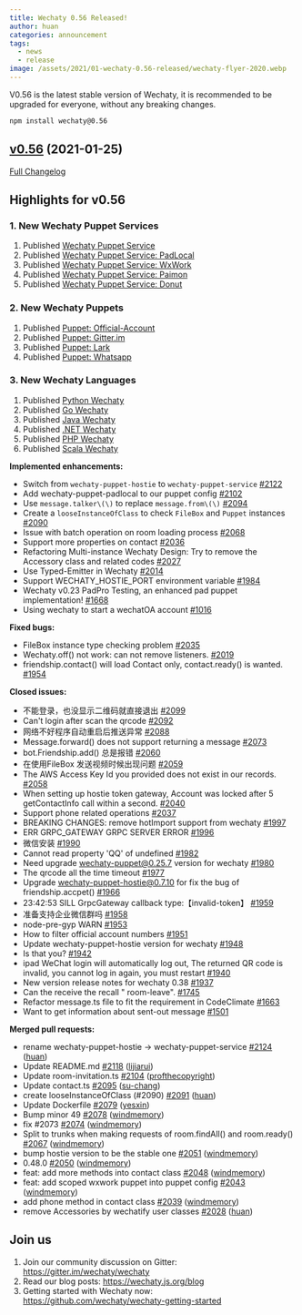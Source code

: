 ```yaml
---
title: Wechaty 0.56 Released!
author: huan
categories: announcement
tags:
  - news
  - release
image: /assets/2021/01-wechaty-0.56-released/wechaty-flyer-2020.webp
---
```


V0.56 is the latest stable version of Wechaty, it is recommended to be upgraded for everyone, without any breaking changes.

```sh
npm install wechaty@0.56
```

## [v0.56](https://github.com/wechaty/wechaty/tree/v0.56) (2021-01-25)

[Full Changelog](https://github.com/wechaty/wechaty/compare/v0.38...v0.56)

## Highlights for v0.56

### 1. New Wechaty Puppet Services

1. Published [Wechaty Puppet Service](https://wechaty.js.org/2021/01/14/wechaty-puppet-service/)
1. Published [Wechaty Puppet Service: PadLocal](https://wechaty.js.org/2020/10/12/puppet-padlocal-intro/)
1. Published [Wechaty Puppet Service: WxWork](https://wechaty.js.org/2020/12/07/puppet-wxwork-beta-release/)
1. Published [Wechaty Puppet Service: Paimon](https://wechaty.js.org/docs/puppet-services/paimon)
1. Published [Wechaty Puppet Service: Donut](https://wechaty.js.org/docs/puppet-services/donut)

### 2. New Wechaty Puppets

1. Published [Puppet: Official-Account](https://wechaty.js.org/2020/11/01/wechaty-puppet-oa-released/)
1. Published [Puppet: Gitter.im](https://wechaty.js.org/2020/08/23/wechaty-puppet-gitter/)
1. Published [Puppet: Lark](https://wechaty.js.org/2020/09/30/wechaty-puppet-lark-final-blog/)
1. Published [Puppet: Whatsapp](https://github.com/wechaty/wechaty-puppet-whatsapp)

### 3. New Wechaty Languages

1. Published [Python Wechaty](https://wechaty.js.org/2020/06/17/python-wechaty-beta-released/)
1. Published [Go Wechaty](https://wechaty.js.org/2020/06/29/go-wechaty-beta-released/)
1. Published [Java Wechaty](https://wechaty.js.org/2020/06/15/java-wechaty-beta-release/)
1. Published [.NET Wechaty](https://wechaty.js.org/2020/12/31/dotnet-wechaty-getting-start/)
1. Published [PHP Wechaty](https://github.com/wechaty/php-wechaty)
1. Published [Scala Wechaty](https://github.com/wechaty/scala-wechaty)

**Implemented enhancements:**

- Switch from `wechaty-puppet-hostie` to `wechaty-puppet-service` [\#2122](https://github.com/wechaty/wechaty/issues/2122)
- Add wechaty-puppet-padlocal to our puppet config [\#2102](https://github.com/wechaty/wechaty/issues/2102)
- Use `message.talker\(\)` to replace `message.from\(\)` [\#2094](https://github.com/wechaty/wechaty/issues/2094)
- Create a `looseInstanceOfClass` to check `FileBox` and `Puppet` instances [\#2090](https://github.com/wechaty/wechaty/issues/2090)
- Issue with batch operation on room loading process [\#2068](https://github.com/wechaty/wechaty/issues/2068)
- Support more properties on contact [\#2036](https://github.com/wechaty/wechaty/issues/2036)
- Refactoring Multi-instance Wechaty Design: Try to remove the Accessory class and related codes [\#2027](https://github.com/wechaty/wechaty/issues/2027)
- Use Typed-Emitter in Wechaty [\#2014](https://github.com/wechaty/wechaty/issues/2014)
- Support WECHATY\_HOSTIE\_PORT environment variable [\#1984](https://github.com/wechaty/wechaty/issues/1984)
- Wechaty v0.23 PadPro Testing, an enhanced pad puppet implementation!  [\#1668](https://github.com/wechaty/wechaty/issues/1668)
- Using wechaty to start a wechatOA account [\#1016](https://github.com/wechaty/wechaty/issues/1016)

**Fixed bugs:**

- FileBox instance type checking problem [\#2035](https://github.com/wechaty/wechaty/issues/2035)
- Wechaty.off\(\) not work: can not remove listeners. [\#2019](https://github.com/wechaty/wechaty/issues/2019)
- friendship.contact\(\) will load Contact only, contact.ready\(\) is wanted. [\#1954](https://github.com/wechaty/wechaty/issues/1954)

**Closed issues:**

- 不能登录，也没显示二维码就直接退出 [\#2099](https://github.com/wechaty/wechaty/issues/2099)
- Can't login after scan the qrcode [\#2092](https://github.com/wechaty/wechaty/issues/2092)
- 网络不好程序自动重启后推送异常 [\#2088](https://github.com/wechaty/wechaty/issues/2088)
- Message.forward\(\) does not support returning a message [\#2073](https://github.com/wechaty/wechaty/issues/2073)
- bot.Friendship.add\(\) 总是报错 [\#2060](https://github.com/wechaty/wechaty/issues/2060)
- 在使用FileBox 发送视频时候出现问题 [\#2059](https://github.com/wechaty/wechaty/issues/2059)
- The AWS Access Key Id you provided does not exist in our records. [\#2058](https://github.com/wechaty/wechaty/issues/2058)
- When setting up hostie token gateway,  Account was locked after 5 getContactInfo call within a second. [\#2040](https://github.com/wechaty/wechaty/issues/2040)
- Support phone related operations [\#2037](https://github.com/wechaty/wechaty/issues/2037)
- BREAKING CHANGES: remove hotImport support from wechaty [\#1997](https://github.com/wechaty/wechaty/issues/1997)
- ERR GRPC\_GATEWAY GRPC SERVER ERROR [\#1996](https://github.com/wechaty/wechaty/issues/1996)
- 微信安装 [\#1990](https://github.com/wechaty/wechaty/issues/1990)
- Cannot read property 'QQ' of undefined [\#1982](https://github.com/wechaty/wechaty/issues/1982)
- Need upgrade wechaty-puppet@0.25.7 version for wechaty [\#1980](https://github.com/wechaty/wechaty/issues/1980)
- The qrcode all the time timeout [\#1977](https://github.com/wechaty/wechaty/issues/1977)
- Upgrade wechaty-puppet-hostie@0.7.10 for fix the bug of friendship.accpet\(\) [\#1966](https://github.com/wechaty/wechaty/issues/1966)
- 23:42:53 SILL GrpcGateway callback type:【invalid-token】 [\#1959](https://github.com/wechaty/wechaty/issues/1959)
- 准备支持企业微信群吗 [\#1958](https://github.com/wechaty/wechaty/issues/1958)
- node-pre-gyp WARN  [\#1953](https://github.com/wechaty/wechaty/issues/1953)
- How to filter official account numbers [\#1951](https://github.com/wechaty/wechaty/issues/1951)
- Update wechaty-puppet-hostie version for wechaty [\#1948](https://github.com/wechaty/wechaty/issues/1948)
- Is that you? [\#1942](https://github.com/wechaty/wechaty/issues/1942)
- ipad WeChat login will automatically log out, The returned QR code is invalid, you cannot log in again, you must restart [\#1940](https://github.com/wechaty/wechaty/issues/1940)
- New version release notes for wechaty 0.38 [\#1937](https://github.com/wechaty/wechaty/issues/1937)
- Can the receive the recall " room-leave". [\#1745](https://github.com/wechaty/wechaty/issues/1745)
- Refactor message.ts file to fit the requirement in CodeClimate [\#1663](https://github.com/wechaty/wechaty/issues/1663)
- Want to get information about sent-out message [\#1501](https://github.com/wechaty/wechaty/issues/1501)

**Merged pull requests:**

- rename wechaty-puppet-hostie -\> wechaty-puppet-service [\#2124](https://github.com/wechaty/wechaty/pull/2124) ([huan](https://github.com/huan))
- Update README.md [\#2118](https://github.com/wechaty/wechaty/pull/2118) ([lijiarui](https://github.com/lijiarui))
- Update room-invitation.ts [\#2104](https://github.com/wechaty/wechaty/pull/2104) ([profthecopyright](https://github.com/profthecopyright))
- Update contact.ts [\#2095](https://github.com/wechaty/wechaty/pull/2095) ([su-chang](https://github.com/su-chang))
- create looseInstanceOfClass \(\#2090\) [\#2091](https://github.com/wechaty/wechaty/pull/2091) ([huan](https://github.com/huan))
- Update Dockerfile [\#2079](https://github.com/wechaty/wechaty/pull/2079) ([yesxin](https://github.com/yesxin))
- Bump minor 49 [\#2078](https://github.com/wechaty/wechaty/pull/2078) ([windmemory](https://github.com/windmemory))
- fix \#2073 [\#2074](https://github.com/wechaty/wechaty/pull/2074) ([windmemory](https://github.com/windmemory))
- Split to trunks when making requests of room.findAll\(\) and room.ready\(\) [\#2067](https://github.com/wechaty/wechaty/pull/2067) ([windmemory](https://github.com/windmemory))
- bump hostie version to be the stable one [\#2051](https://github.com/wechaty/wechaty/pull/2051) ([windmemory](https://github.com/windmemory))
- 0.48.0 [\#2050](https://github.com/wechaty/wechaty/pull/2050) ([windmemory](https://github.com/windmemory))
- feat: add more methods into contact class [\#2048](https://github.com/wechaty/wechaty/pull/2048) ([windmemory](https://github.com/windmemory))
- feat: add scoped wxwork puppet into puppet config [\#2043](https://github.com/wechaty/wechaty/pull/2043) ([windmemory](https://github.com/windmemory))
- add phone method in contact class [\#2039](https://github.com/wechaty/wechaty/pull/2039) ([windmemory](https://github.com/windmemory))
- remove Accessories by wechatify user classes [\#2028](https://github.com/wechaty/wechaty/pull/2028) ([huan](https://github.com/huan))

## Join us

1. Join our community discussion on Gitter: <https://gitter.im/wechaty/wechaty>
1. Read our blog posts: <https://wechaty.js.org/blog>
1. Getting started with Wechaty now: <https://github.com/wechaty/wechaty-getting-started>
